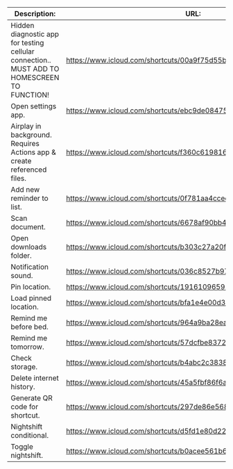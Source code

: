 
| Description:                                                                                | URL:                                                              |
| ------------------------------------------------------------------------------------------- | ----------------------------------------------------------------- |
| Hidden diagnostic app for testing cellular connection.. MUST ADD TO HOMESCREEN TO FUNCTION! | https://www.icloud.com/shortcuts/00a9f75d55b44f9c938aa71f021ae62d |
| Open settings app.                                                                          | https://www.icloud.com/shortcuts/ebc9de08475e43e3886df14300d41428 |
| Airplay in background. Requires Actions app & create referenced files.                      | https://www.icloud.com/shortcuts/f360c619816942a98ab50448ef630ac6 |
| Add new reminder to list.                                                                   | https://www.icloud.com/shortcuts/0f781aa4ccec4403a2f501ab053359d5 |
| Scan document.                                                                              | https://www.icloud.com/shortcuts/6678af90bb4e40a2ada418902d8f0196 |
| Open downloads folder.                                                                      | https://www.icloud.com/shortcuts/b303c27a20f746b4b7ba53a9655230cd |
| Notification sound.                                                                         | https://www.icloud.com/shortcuts/036c8527b97d4e8bb573764c1aab2cba |
| Pin location.                                                                               | https://www.icloud.com/shortcuts/19161096595143708d3f6bcdb0e3dd9c |
| Load pinned location.                                                                       | https://www.icloud.com/shortcuts/bfa1e4e00d3044439a7bb42e32d8c937 |
| Remind me before bed.                                                                       | https://www.icloud.com/shortcuts/964a9ba28ead4528bd5ffa53865fa1a8 |
| Remind me tomorrow.                                                                         | https://www.icloud.com/shortcuts/57dcfbe8372247169bf25b6a4cf10f79 |
| Check storage.                                                                              | https://www.icloud.com/shortcuts/b4abc2c3838f4ea28ee879258587fdbd |
| Delete internet history.                                                                    | https://www.icloud.com/shortcuts/45a5fbf86f6a45e7ba25b04b26f20775 |
| Generate QR code for shortcut.                                                              | https://www.icloud.com/shortcuts/297de86e568443028d74d47224e0cdad |
| Nightshift conditional.                                                                     | https://www.icloud.com/shortcuts/d5fd1e80d22d47018c094019b52d90f7 |
| Toggle nightshift.                                                                          | https://www.icloud.com/shortcuts/b0acee561b6946f1a45cbdfb6bd5781e |
